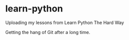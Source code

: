 # learn-python
Uploading my lessons from Learn Python The Hard Way

Getting the hang of Git after a long time.
